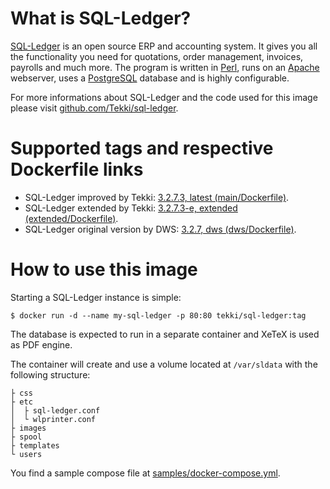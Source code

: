 <!-- this file is generated via docker-builder/update.pl, do not edit it directly -->
# What is SQL-Ledger?

[SQL-Ledger](https://sql-ledger.com) is an open source ERP and accounting system. It gives you all the functionality you need for quotations, order management, invoices, payrolls and much more. The program is written in [Perl](https://www.perl.org), runs on an [Apache](https://httpd.apache.org) webserver, uses a [PostgreSQL](https://www.postgresql.org) database and is highly configurable.

For more informations about SQL-Ledger and the code used for this image please visit [github.com/Tekki/sql-ledger](https://github.com/Tekki/sql-ledger).

# Supported tags and respective Dockerfile links

* SQL-Ledger improved by Tekki: [3.2.7.3, latest (main/Dockerfile)](https://github.com/Tekki/docker-sql-ledger/blob/master/main/Dockerfile).
* SQL-Ledger extended by Tekki: [3.2.7.3-e, extended (extended/Dockerfile)](https://github.com/Tekki/docker-sql-ledger/blob/master/extended/Dockerfile).
* SQL-Ledger original version by DWS: [3.2.7, dws (dws/Dockerfile)](https://github.com/Tekki/docker-sql-ledger/blob/master/dws/Dockerfile).

# How to use this image

Starting a SQL-Ledger instance is simple:

    $ docker run -d --name my-sql-ledger -p 80:80 tekki/sql-ledger:tag

The database is expected to run in a separate container and XeTeX is used as PDF engine.

The container will create and use a volume located at `/var/sldata` with the following structure:

    ├ css
    ├ etc
    │  ├ sql-ledger.conf
    │  └ wlprinter.conf
    ├ images
    ├ spool
    ├ templates
    └ users

You find a sample compose file at [samples/docker-compose.yml](https://github.com/Tekki/docker-sql-ledger/blob/master/samples/docker-compose.yml).
